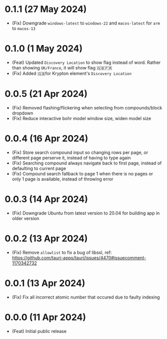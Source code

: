 # 0.1.1 (27 May 2024)

- (Fix) Downgrade `windows-latest` to `windows-22` and `macos-latest` for `arm` to `macos-13`

# 0.1.0 (1 May 2024)

- (Feat) Updated `Discovery Location` to show flag instead of word. Rather than showing `UK/France`, it will show flag 🇬🇧🇫🇷
- (Fix) Added 🇬🇧for Krypton element's `Discovery Location`

# 0.0.5 (21 Apr 2024)

- (Fix) Removed flashing/flickering when selecting from compounds/block dropdown
- (Fix) Reduce interactive bohr model window size, widen model size

# 0.0.4 (16 Apr 2024)

- (Fix) Store search compound input so changing rows per page, or different page perserve it, instead of having to type again
- (Fix) Searching compound always navigate back to first page, instead of defaulting to current page
- (Fix) Compound search fallback to page 1 when there is no pages or only 1 page is available, instead of throwing error

# 0.0.3 (14 Apr 2024)

- (Fix) Downgrade Ubuntu from latest version to 20.04 for building app in older version

# 0.0.2 (13 Apr 2024)

- (Fix) Remove `allowlist` to fix a bug of libssl, ref: https://github.com/tauri-apps/tauri/issues/4470#issuecomment-1170342732

# 0.0.1 (13 Apr 2024)

- (Fix) Fix all incorrect atomic number that occured due to faulty indexing

# 0.0.0 (11 Apr 2024)

- (Feat) Initial public release
